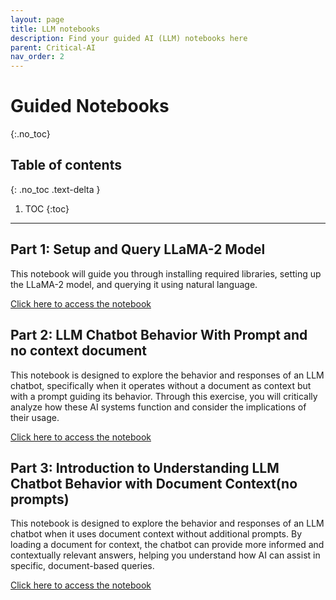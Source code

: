 ```yaml
---
layout: page
title: LLM notebooks
description: Find your guided AI (LLM) notebooks here
parent: Critical-AI
nav_order: 2
---
```


# Guided Notebooks
{:.no_toc}

## Table of contents
{: .no_toc .text-delta }

1. TOC
{:toc}

---

## Part 1: Setup and Query LLaMA-2 Model

This notebook will guide you through installing required libraries, setting up the LLaMA-2 model, and querying it using natural language.

[Click here to access the notebook](https://github.com/thicc-mepo-2024/thicc-mepo-2024.github.io/blob/main/_notebooks/Part1_pretrained.ipynb)

## Part 2: LLM Chatbot Behavior With Prompt and no context document

This notebook is designed to explore the behavior and responses of an LLM chatbot, specifically when it operates without a document as context but with a prompt guiding its behavior. Through this exercise, you will critically analyze how these AI systems function and consider the implications of their usage.

[Click here to access the notebook](https://github.com/thicc-mepo-2024/thicc-mepo-2024.github.io/blob/main/_notebooks/Part2_prompting.ipynb)

## Part 3: Introduction to Understanding LLM Chatbot Behavior with Document Context(no prompts)

This notebook is designed to explore the behavior and responses of an LLM chatbot when it uses document context without additional prompts. By loading a document for context, the chatbot can provide more informed and contextually relevant answers, helping you understand how AI can assist in specific, document-based queries.

[Click here to access the notebook](https://github.com/thicc-mepo-2024/thicc-mepo-2024.github.io/blob/main/_notebooks/Part3_Document_Unprompted.ipynb)

